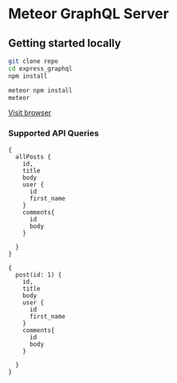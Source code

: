 # Meteor GraphQL Server

## Getting started locally

```bash
git clone repo
cd express_graphql
npm install

meteor npm install
meteor
```

[Visit browser](http://localhost:3000/graphql)

### Supported API Queries

```
{
  allPosts {
    id,
    title
    body
    user {
      id
      first_name
    }
    comments{
      id
      body
    }

  }
}
```

```
{
  post(id: 1) {
    id,
    title
    body
    user {
      id
      first_name
    }
    comments{
      id
      body
    }

  }
}
```
